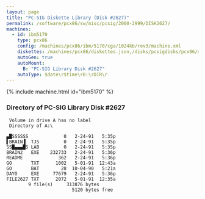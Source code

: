 ```yaml
---
layout: page
title: "PC-SIG Diskette Library (Disk #2627)"
permalink: /software/pcx86/sw/misc/pcsig/2000-2999/DISK2627/
machines:
  - id: ibm5170
    type: pcx86
    config: /machines/pcx86/ibm/5170/cga/1024kb/rev3/machine.xml
    diskettes: /machines/pcx86/diskettes.json,/disks/pcsigdisks/pcx86/diskettes.json
    autoGen: true
    autoMount:
      B: "PC-SIG Library Disk #2627"
    autoType: $date\r$time\rB:\rDIR\r
---
```


{% include machine.html id="ibm5170" %}

### Directory of PC-SIG Library Disk #2627

     Volume in drive A has no label
     Directory of A:\

    ▄█SSSSSS             0   2-24-91   5:35p
    ▌BRAIN▐  TJS         0   2-24-91   5:35p
    SS█▄▄▄█S LAB         0   2-24-91   5:35p
    BRAIN2   EXE    232733   2-24-91   5:36p
    README             362   2-24-91   5:36p
    GO       TXT      1002   5-01-91  12:43a
    GO       BAT        28  10-04-90   5:21a
    DAYO     EXE     77679   2-24-91   5:36p
    FILE2627 TXT      2072   5-01-91  12:35a
            9 file(s)     313876 bytes
                            5120 bytes free

